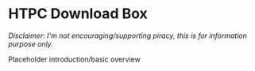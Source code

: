 # HTPC Download Box

_Disclaimer: I'm not encouraging/supporting piracy, this is for information purpose only._

Placeholder introduction/basic overview
